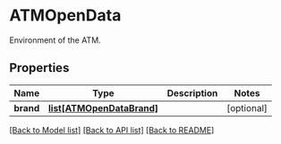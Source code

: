 # ATMOpenData

Environment of the ATM.
## Properties
Name | Type | Description | Notes
------------ | ------------- | ------------- | -------------
**brand** | [**list[ATMOpenDataBrand]**](ATMOpenDataBrand.md) |  | [optional] 

[[Back to Model list]](../README.md#documentation-for-models) [[Back to API list]](../README.md#documentation-for-api-endpoints) [[Back to README]](../README.md)



